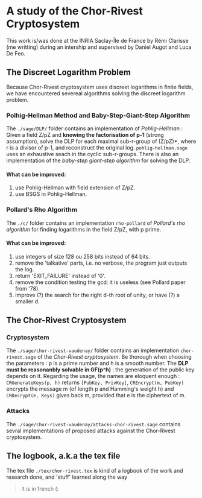 # A study of the Chor-Rivest Cryptosystem

This work is/was done at the INRIA Saclay-Île de France by Rémi Clarisse (me writting) during an
intership and supervised by Daniel Augot and Luca De Feo.

## The Discreet Logarithm Problem
Because Chor-Rivest cryptosystem uses discreet logarithms in finite fields, we have
encountered severeal algorithms solving the discreet logarithm problem.
### Polhig-Hellman Method and Baby-Step-Giant-Step Algorithm
The `./sage/DLP/` folder contains an implementation of *Pohlig-Hellman* : Given a field Z/pZ
and **knowing the factorisation of p-1** (strong assumption), solve the DLP for each maximal sub-r-group of
(Z/pZ)\*, where r is a divisor of p-1, and reconstruct the original log. `pohlig-hellman.sage` uses
an exhaustive seach in the cyclic sub-r-groups. There is also an implementation of the
*baby-step giant-step algorithm* for solving the DLP.
#### What can be improved:
1. use Pohlig-Hellman with field extension of Z/pZ.
2. use BSGS in Pohlig-Hellman.
### Pollard's Rho Algorithm
The `./c/` folder contains an implementation `rho-pollard` of *Pollard's rho algorithm*
for finding logarithms in the field Z/pZ, with p prime.
#### What can be improved:
1. use integers of size 128 ou 258 bits instead of 64 bits.
2. remove the 'talkative' parts, i.e. no verbose, the program just outputs the log.
3. return 'EXIT_FAILURE' instead of '0'.
4. remove the condition testing the gcd: it is useless (see Pollard paper from '78).
5. improve (?) the search for the right d-th root of unity, or have (?) a smaller d.

## The Chor-Rivest Cryptosystem
### Cryptosystem
The `./sage/chor-rivest-vaudenay/` folder contains an implementation `chor-rivest.sage` of the *Chor-Rivest cryptosystem*.
Be thorough when choosing the parameters : p is a prime number and h is a smooth number.
The **DLP must be reasonanbly solvable in GF(p^h)** : the generation of the public key depends on it.
Regarding the usage, the names are eloquent enough : `CRGenerateKeys(p, h)` returns `[PubKey, PrivKey]`,
`CREncrypt(m, PubKey)` encrypts the message m (of length p and Hamming's weight h) and
`CRDecrypt(e, Keys)` gives back m, provided that e is the ciphertext of m.
### Attacks
The `./sage/chor-rivest-vaudenay/attacks-chor-rivest.sage` contains sevral implementations of proposed attacks against the Chor-Rivest
cryptosystem.

## The logbook, a.k.a the tex file
The tex file `./tex/chor-rivest.tex` is kind of a logbook of the work and research done, and 'stuff' learned
along the way
> It is in french (:
